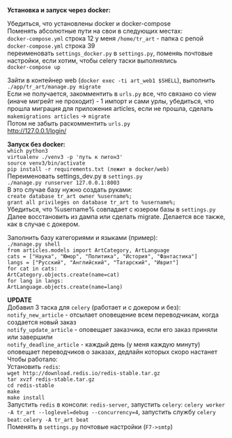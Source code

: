 **Установка и запуск через docker:**

Убедиться, что установлены docker и docker-compose\
Поменять абсолютные пути на свои в следующих местах:\
`docker-compose.yml` строка 12 у меня `/home/tr_art` - папка с репой \
`docker-compose.yml` строка 39\
переименовать `settings_docker.py` в `settings.py`, поменяь почтовые настройки, если хотим, чтобы celery таски выполнялись\
`docker-compose up`

Зайти в контейнер web (`docker exec -ti art_web1 $SHELL`), выполнить `./app/tr_art/manage.py migrate`\
Если не получается, закомментить в `urls.py` все, что связано со view (иначе мигрейт не проходит) - 1 импорт и сами урлы, убедиться, что прошла миграция для приложения articles, если не прошла, сделать `makemigrations articles` -> `migrate`\
Потом не забыть раскомментить `urls.py`\
http://127.0.0.1/login/

**Запуск без docker:**\
`which python3`\
`virtualenv ./venv3 -p 'путь к питон3'`\
`source venv3/bin/activate`\
`pip install -r requirements.txt (лежит в docker/web)`\
Переименовать settings_dev.py в `settings.py`\
`./manage.py runserver 127.0.0.1:8003`\
В это случае базу нужно создать руками:\
`create database tr_art owner %username%;`\
`grant all privileges on database tr_art to %username%;`\
Убедиться, что %username% совпадает с юзером базы в `settings.py`\
Далее восстановить из дампа или сделать migrate. Делается все также, как в случае с докером.

Заполнить базу категориями и языками (пример):\
`./manage.py shell`\
`from articles.models import ArtCategory, ArtLanguage`\
`cats = ["Наука", "Юмор", "Политика", "История", "Фантастика"]`\
`langs = ["Русский", "Английский", "Татарский", "Иврит"]`\
`for cat in cats:`\
    `ArtCategory.objects.create(name=cat)`\
`for lang in langs:`\
    `ArtLanguage.objects.create(name=lang)`

**UPDATE**\
Добавил 3 таска для `celery` (работает и с докером и без):
`notify_new_article` - отсылает оповещение всем переводчикам, когда создается новый заказ\
`notify_update_article` - оповещает заказчика, если его заказ приняли или завершили\
`notify_deadline_article` - каждый день (у меня каждую минуту) оповещает переводчиков о заказах, дедлайн которых скоро настанет\
Чтобы работало:\
Установить  `redis`:\
`wget http://download.redis.io/redis-stable.tar.gz`\
`tar xvzf redis-stable.tar.gz`\
`cd redis-stable`\
`make`\
`make install`\
Запустить `redis` в консоли: `redis-server`, запустить `celery`: `celery worker -A tr_art --loglevel=debug --concurrency=4`, запустить службу `celery beat`: `celery -A tr_art beat`\
Поменять в `settings.py` почтовые настройки (`F7->smtp`)